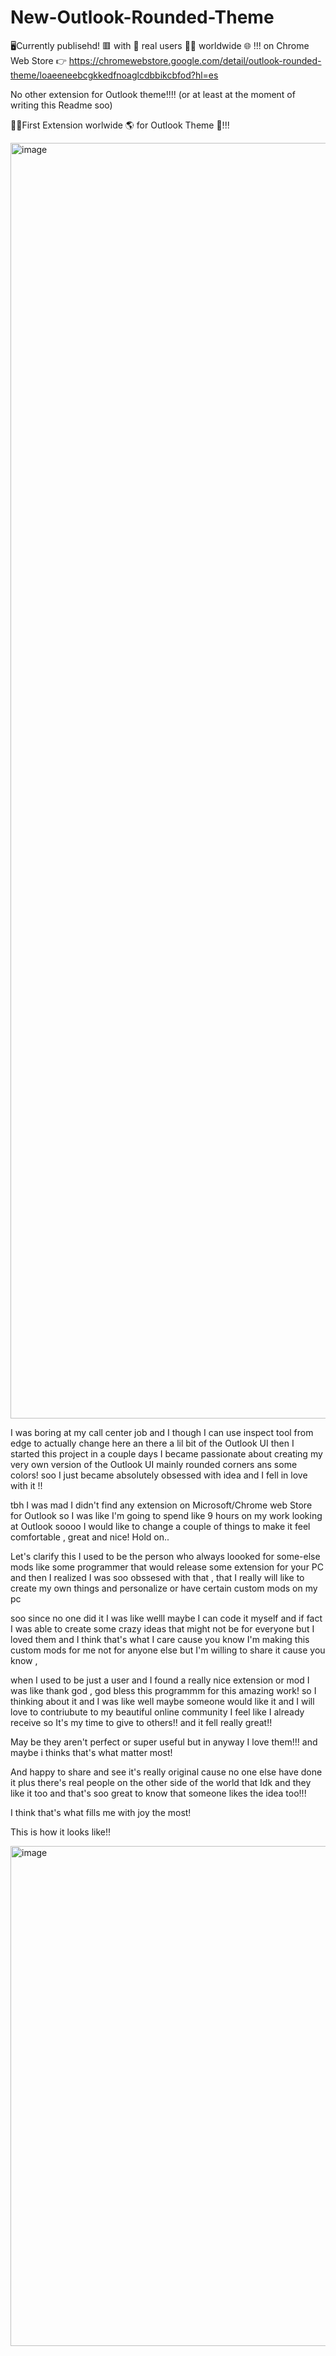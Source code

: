 # New-Outlook-Rounded-Theme

🖥️Currently publisehd! 🟥 with 🌟 real users 👨‍💻 worldwide 🌐 !!! on Chrome Web Store 👉 https://chromewebstore.google.com/detail/outlook-rounded-theme/loaeeneebcgkkedfnoaglcdbbikcbfod?hl=es

No other extension for Outlook theme!!!! (or at least at the moment of writing this Readme soo)

👑🥇First Extension worlwide 🌎 for Outlook Theme 🔵!!!


<img width="3839" height="2041" alt="image" src="https://github.com/user-attachments/assets/8a33d234-f46c-4069-91b1-1fbaf4098660" />


I was boring at my call center job and I though I can use inspect tool from edge to actually change here an there  a lil bit of the Outlook UI then I started this project in a couple days I became passionate about creating my very own version of the Outlook UI mainly rounded corners ans some colors! soo I just became absolutely obsessed with idea and I fell in love with it !! 

tbh I was mad I didn't find any extension on Microsoft/Chrome web Store for Outlook so I was like I'm going to spend like 9 hours on my work looking at Outlook soooo I would like to change a couple of things to make it feel comfortable , great and nice!  Hold on..



Let's clarify this I used to be the person who always loooked for some-else mods like some programmer that would release some extension for your PC and then I realized I was soo obssesed with that , that I really will like to create my own things and personalize or have certain custom mods on my pc 

soo since no one did it I was like welll maybe I can code it myself and if fact I was able to create some crazy ideas that might not be for everyone but I loved them and I think that's what I care cause you know I'm making this custom mods for me not for anyone else but I'm willing to share it cause you know , 

when I used to be just a user and I found a really nice extension or mod I was like thank god , god bless this programmm for this amazing work! so I thinking about it and I was like well maybe someone would like it and I will love to contriubute to my beautiful online community I feel like I already receive so It's my time to give to others!! and it fell really great!!




May be they aren't perfect or super useful but in anyway I love them!!! and maybe i thinks that's what matter most!

And happy to share and see it's really original cause no one else have done it plus there's real people on the other side of the world that Idk and they like it too and that's soo great to know that someone likes the idea too!!!

I think that's what fills me with joy the most!

This is how it looks like!!

<img width="1280" height="800" alt="image" src="https://github.com/user-attachments/assets/8fbf4773-471d-43e6-af78-e561a044e5d6" />




